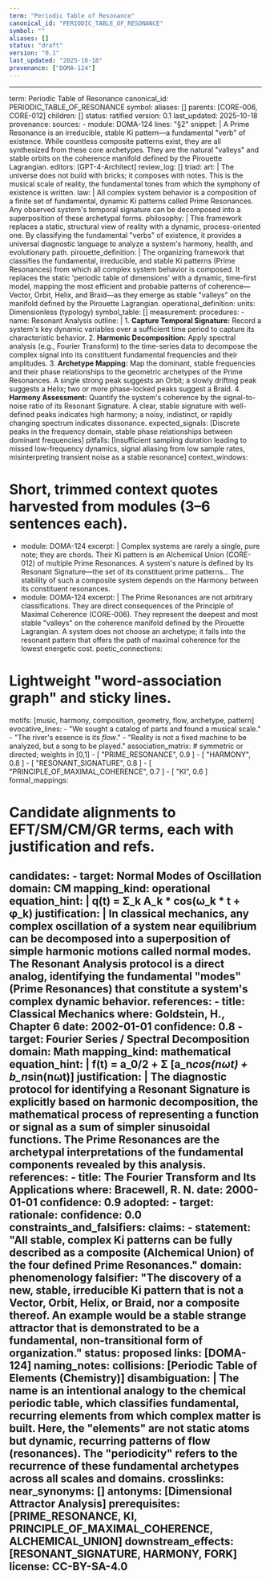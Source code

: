 ```yaml
---
term: "Periodic Table of Resonance"
canonical_id: "PERIODIC_TABLE_OF_RESONANCE"
symbol: ""
aliases: []
status: "draft"
version: "0.1"
last_updated: "2025-10-18"
provenance: ["DOMA-124"]
---
```


---
term: Periodic Table of Resonance
canonical_id: PERIODIC_TABLE_OF_RESONANCE
symbol: 
aliases: []
parents: [CORE-006, CORE-012]
children: []
status: ratified
version: 0.1
last_updated: 2025-10-18
provenance:
  sources:
    - module: DOMA-124
      lines: "§2"
      snippet: |
        A Prime Resonance is an irreducible, stable Ki pattern—a fundamental "verb" of existence. While countless composite patterns exist, they are all synthesized from these core archetypes. They are the natural "valleys" and stable orbits on the coherence manifold defined by the Pirouette Lagrangian.
  editors: [GPT-4-Architect]
  review_log: []
triad:
  art: |
    The universe does not build with bricks; it composes with notes. This is the musical scale of reality, the fundamental tones from which the symphony of existence is written.
  law: |
    All complex system behavior is a composition of a finite set of fundamental, dynamic Ki patterns called Prime Resonances. Any observed system's temporal signature can be decomposed into a superposition of these archetypal forms.
  philosophy: |
    This framework replaces a static, structural view of reality with a dynamic, process-oriented one. By classifying the fundamental "verbs" of existence, it provides a universal diagnostic language to analyze a system's harmony, health, and evolutionary path.
pirouette_definition: |
  The organizing framework that classifies the fundamental, irreducible, and stable Ki patterns (Prime Resonances) from which all complex system behavior is composed. It replaces the static 'periodic table of dimensions' with a dynamic, time-first model, mapping the most efficient and probable patterns of coherence—Vector, Orbit, Helix, and Braid—as they emerge as stable "valleys" on the manifold defined by the Pirouette Lagrangian.
operational_definition:
  units: Dimensionless (typology)
  symbol_table: []
  measurement:
    procedures:
      - name: Resonant Analysis
        outline: |
          1. **Capture Temporal Signature:** Record a system's key dynamic variables over a sufficient time period to capture its characteristic behavior.
          2. **Harmonic Decomposition:** Apply spectral analysis (e.g., Fourier Transform) to the time-series data to decompose the complex signal into its constituent fundamental frequencies and their amplitudes.
          3. **Archetype Mapping:** Map the dominant, stable frequencies and their phase relationships to the geometric archetypes of the Prime Resonances. A single strong peak suggests an Orbit; a slowly drifting peak suggests a Helix; two or more phase-locked peaks suggest a Braid.
          4. **Harmony Assessment:** Quantify the system's coherence by the signal-to-noise ratio of its Resonant Signature. A clear, stable signature with well-defined peaks indicates high harmony; a noisy, indistinct, or rapidly changing spectrum indicates dissonance.
        expected_signals: [Discrete peaks in the frequency domain, stable phase relationships between dominant frequencies]
        pitfalls: [Insufficient sampling duration leading to missed low-frequency dynamics, signal aliasing from low sample rates, misinterpreting transient noise as a stable resonance]
context_windows:
  # Short, trimmed context quotes harvested from modules (3–6 sentences each).
  - module: DOMA-124
    excerpt: |
      Complex systems are rarely a single, pure note; they are chords. Their Ki pattern is an Alchemical Union (CORE-012) of multiple Prime Resonances. A system's nature is defined by its Resonant Signature—the set of its constituent prime patterns... The stability of such a composite system depends on the Harmony between its constituent resonances.
  - module: DOMA-124
    excerpt: |
      The Prime Resonances are not arbitrary classifications. They are direct consequences of the Principle of Maximal Coherence (CORE-006). They represent the deepest and most stable "valleys" on the coherence manifold defined by the Pirouette Lagrangian. A system does not choose an archetype; it falls into the resonant pattern that offers the path of maximal coherence for the lowest energetic cost.
poetic_connections:
  # Lightweight "word-association graph" and sticky lines.
  motifs: [music, harmony, composition, geometry, flow, archetype, pattern]
  evocative_lines:
    - "We sought a catalog of parts and found a musical scale."
    - "The river's essence is its *flow*."
    - "Reality is not a fixed machine to be analyzed, but a song to be played."
  association_matrix:
    # symmetric or directed; weights in [0,1]
    - [ "PRIME_RESONANCE", 0.9 ]
    - [ "HARMONY", 0.8 ]
    - [ "RESONANT_SIGNATURE", 0.8 ]
    - [ "PRINCIPLE_OF_MAXIMAL_COHERENCE", 0.7 ]
    - [ "KI", 0.6 ]
formal_mappings:
  # Candidate alignments to EFT/SM/CM/GR terms, each with justification and refs.
  candidates:
    - target: Normal Modes of Oscillation
      domain: CM
      mapping_kind: operational
      equation_hint: |
        q(t) = Σ_k A_k * cos(ω_k * t + φ_k)
      justification: |
        In classical mechanics, any complex oscillation of a system near equilibrium can be decomposed into a superposition of simple harmonic motions called normal modes. The Resonant Analysis protocol is a direct analog, identifying the fundamental "modes" (Prime Resonances) that constitute a system's complex dynamic behavior.
      references:
        - title: Classical Mechanics
          where: Goldstein, H., Chapter 6
          date: 2002-01-01
      confidence: 0.8
    - target: Fourier Series / Spectral Decomposition
      domain: Math
      mapping_kind: mathematical
      equation_hint: |
        f(t) = a_0/2 + Σ [a_n*cos(nωt) + b_n*sin(nωt)]
      justification: |
        The diagnostic protocol for identifying a Resonant Signature is explicitly based on harmonic decomposition, the mathematical process of representing a function or signal as a sum of simpler sinusoidal functions. The Prime Resonances are the archetypal interpretations of the fundamental components revealed by this analysis.
      references:
        - title: The Fourier Transform and Its Applications
          where: Bracewell, R. N.
          date: 2000-01-01
      confidence: 0.9
  adopted:
    - target: 
      rationale: 
      confidence: 0.0
constraints_and_falsifiers:
  claims:
    - statement: "All stable, complex Ki patterns can be fully described as a composite (Alchemical Union) of the four defined Prime Resonances."
      domain: phenomenology
      falsifier: "The discovery of a new, stable, irreducible Ki pattern that is not a Vector, Orbit, Helix, or Braid, nor a composite thereof. An example would be a stable strange attractor that is demonstrated to be a fundamental, non-transitional form of organization."
      status: proposed
      links: [DOMA-124]
naming_notes:
  collisions: [Periodic Table of Elements (Chemistry)]
  disambiguation: |
    The name is an intentional analogy to the chemical periodic table, which classifies fundamental, recurring elements from which complex matter is built. Here, the "elements" are not static atoms but dynamic, recurring patterns of flow (resonances). The "periodicity" refers to the recurrence of these fundamental archetypes across all scales and domains.
crosslinks:
  near_synonyms: []
  antonyms: [Dimensional Attractor Analysis]
  prerequisites: [PRIME_RESONANCE, KI, PRINCIPLE_OF_MAXIMAL_COHERENCE, ALCHEMICAL_UNION]
  downstream_effects: [RESONANT_SIGNATURE, HARMONY, FORK]
license: CC-BY-SA-4.0
---
